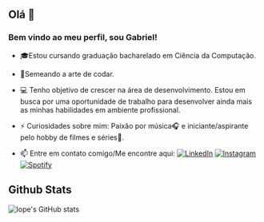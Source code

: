 ## Olá 👋
### Bem vindo ao meu perfil, sou Gabriel!

- 🎓Estou cursando graduação bacharelado em Ciência da Computação. 

- 🌱Semeando a arte de codar. 
- 💻 Tenho objetivo de crescer na área de desenvolvimento. Estou em busca por uma oportunidade de trabalho para desenvolver ainda mais as minhas habilidades em ambiente profissional.
- ⚡ Curiosidades sobre mim: Paixão por música🎧 e iniciante/aspirante pelo hobby de filmes e séries🍿.
- 📫 Entre em contato comigo/Me encontre aqui:
<a href="https://www.linkedin.com/in/iopebiel" target="_blank"><img src="https://img.shields.io/badge/LinkedIn-%230077B5.svg?&style=flat-square&logo=linkedin&logoColor=white" alt="LinkedIn"></a>
<a href="https://www.instagram.com/iopebiel" target="_blank"><img src="https://img.shields.io/badge/Instagram-%23E4405F.svg?&style=flat-square&logo=instagram&logoColor=white" alt="Instagram"></a>
<a href="https://open.spotify.com/user/biel.iope" target="_blank"><img src="https://img.shields.io/badge/Spotify-%231ED760.svg?&style=flat-square&logo=spotify&logoColor=white" alt="Spotify"></a>

## Github Stats
![Iope's GitHub stats](https://github-readme-stats-sigma-five.vercel.app/api/?username=iopebiel&show_icons=true&title_color=fff&icon_color=79ff97&text_color=9f9f9f&bg_color=151515)
